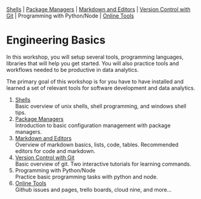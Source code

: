 [Shells]() | [Package Managers](https://github.com/REU-SOS/EngineeringBasics/blob/master/PackageManagers.md) | [Markdown and Editors](https://github.com/REU-SOS/EngineeringBasics/blob/master/MarkdownEditors.md#markdown) | [Version Control with Git](https://github.com/REU-SOS/EngineeringBasics/blob/master/Git.md#git) | Programming with Python/Node | [Online Tools](https://github.com/REU-SOS/EngineeringBasics/blob/master/OnlineTools.md)

# Engineering Basics

In this workshop, you will setup several tools, programming languages, libraries that will help you get started. You will also practice tools and workflows needed to be productive in data analytics.

The primary goal of this workshop is for you have to have installed and learned a set of relevant tools for software development and data analytics.

1. [Shells]()  
   Basic overview of unix shells, shell programming, and windows shell tips.
2. [Package Managers](https://github.com/REU-SOS/EngineeringBasics/blob/master/PackageManagers.md)  
   Introduction to basic configuration management with package managers.
3. [Markdown and Editors](https://github.com/REU-SOS/EngineeringBasics/blob/master/MarkdownEditors.md#markdown)  
   Overview of markdown basics, lists, code, tables. Recommended editors for code and markdown.
4. [Version Control with Git](https://github.com/REU-SOS/EngineeringBasics/blob/master/Git.md#git)  
   Basic overview of git. Two interactive tutorials for learning commands.
5. Programming with Python/Node  
   Practice basic programming tasks with python and node.
6. [Online Tools](https://github.com/REU-SOS/EngineeringBasics/blob/master/OnlineTools.md)  
   Github issues and pages, trello boards, cloud nine, and more...






